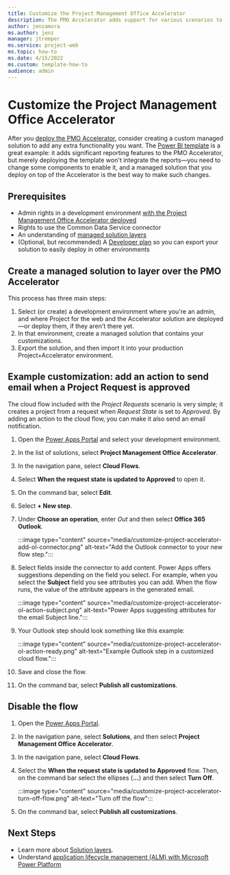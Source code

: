 ```yaml
---
title: Customize the Project Management Office Accelerator
description: The PMO Accelerator adds support for various scenarios to Project for the web. You can customize it  by creating a managed solution. Keeping your customizations in a separate solution lets you preserve the PMO Accelerator solution, so you can deploy updated versions as they are released.   
author: jenzamora
ms.author: jenz
manager: jtremper
ms.service: project-web
ms.topic: how-to
ms.date: 4/15/2022
ms.custom: template-how-to
audience: admin
---
```


# Customize the Project Management Office Accelerator

After you [deploy the PMO Accelerator](deploy-project-for-web-accelerator-power-bi-template.md), consider creating a custom managed solution to add any extra functionality you want. The [Power BI template](deploy-power-bi-template-project-for-web-accelerator.md) is a great example: it adds significant reporting features to the PMO Accelerator, but merely deploying the template won't integrate the reports&mdash;you need to change some components to enable it, and a managed solution that you deploy on top of the Accelerator is the best way to make such changes.

## Prerequisites

- Admin rights in a development environment [with the Project Management Office Accelerator deployed](deploy-project-for-web-accelerator-power-bi-template.md)
- Rights to use the Common Data Service connector
- An understanding of [managed solution layers](/power-platform/alm/solution-layers-alm#layering-within-a-managed-solution)
- (Optional, but recommended) A [Developer plan](/power-apps/maker/developer-plan) so you can export your solution to easily deploy in other environments

## Create a managed solution to layer over the PMO Accelerator

This process has three main steps:

1. Select (or create) a development environment where you're an admin, and where Project for the web and the Accelerator solution are deployed&mdash;or deploy them, if they aren't there yet.
1. In that environment, create a managed solution that contains your customizations.
1. Export the solution, and then import it into your production Project+Accelerator environment.

## Example customization: add an action to send email when a Project Request is approved

The cloud flow included with the *Project Requests* scenario is very simple; it creates a project from a request when *Request State* is set to *Approved*. By adding an action to the cloud flow, you can make it also send an email notification.

1. Open the [Power Apps Portal](https://make.powerapps.com) and select your development environment.
1. In the list of solutions, select **Project Management Office Accelerator**.
1. In the navigation pane, select **Cloud Flows**.
1. Select **When the request state is updated to Approved** to open it.
1. On the command bar, select **Edit**.
1. Select **+ New step**.
1. Under **Choose an operation**, enter *Out* and then select **Office 365 Outlook**.

    :::image type="content" source="media/customize-project-accelerator-add-ol-connector.png" alt-text="Add the Outlook connector to your new flow step.":::

1. Select fields inside the connector to add content. Power Apps offers suggestions depending on the field you select. For example, when you select the **Subject** field you see attributes you can add. When the flow runs, the value of the attribute appears in the generated email.

    :::image type="content" source="media/customize-project-accelerator-ol-action-subject.png" alt-text="Power Apps suggesting attributes for the email Subject line.":::

1. Your Outlook step should look something like this example:

    :::image type="content" source="media/customize-project-accelerator-ol-action-ready.png" alt-text="Example Outlook step in a customized cloud flow.":::

1. Save and close the flow.
1. On the command bar, select **Publish all customizations**.

## Disable the flow

1. Open the [Power Apps Portal](https://make.powerapps.com).
1. In the navigation pane, select **Solutions**, and then select **Project Management Office Accelerator**.
1. In the navigation pane, select **Cloud Flows**.
1. Select the **When the request state is updated to Approved** flow. Then, on the command bar select the ellipses (**...**) and then select **Turn Off**.

    :::image type="content" source="media/customize-project-accelerator-turn-off-flow.png" alt-text="Turn off the flow":::

1. On the command bar, select **Publish all customizations**.

## Next Steps

- Learn more about [Solution layers](/power-apps/maker/data-platform/solution-layers).
- Understand [application lifecycle management (ALM) with Microsoft Power Platform](/power-platform/alm/overview-alm)
